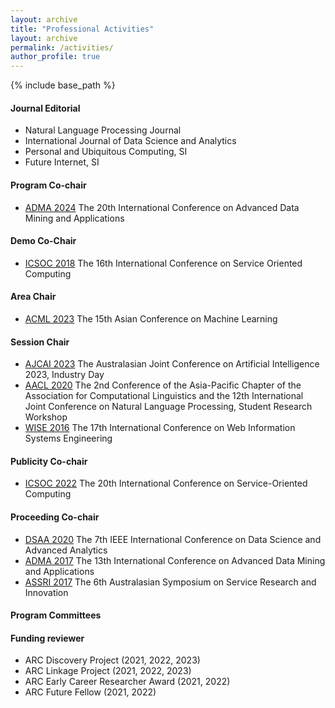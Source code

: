 ```yaml
---
layout: archive
title: "Professional Activities"
layout: archive
permalink: /activities/
author_profile: true
---
```


{% include base_path %}

#### Journal Editorial 
 - Natural Language Processing Journal
 - International Journal of Data Science and Analytics
 - Personal and Ubiquitous Computing, SI
 - Future Internet, SI
 
#### Program Co-chair
 - [ADMA 2024](https://adma2024.github.io/) The 20th International Conference on Advanced Data Mining and Applications
 
#### Demo Co-Chair 
- [ICSOC 2018](https://icsoc2018.servtech.info/) The 16th International Conference on Service Oriented Computing
 
#### Area Chair
- [ACML 2023](https://www.acml-conf.org/2023/index.html) The 15th Asian Conference on Machine Learning

#### Session Chair
 - [AJCAI 2023](https://ajcai2023.org/) The Australasian Joint Conference on Artificial Intelligence 2023, Industry Day
 - [AACL 2020](https://aaclweb.org/) The 2nd Conference of the Asia-Pacific Chapter of the Association for Computational Linguistics and the 12th International Joint Conference on Natural Language Processing, Student Research Workshop
 - [WISE 2016](http://www.wise-conferences.org/2016/) The 17th International Conference on Web Information Systems Engineering

#### Publicity Co-chair
 - [ICSOC 2022](https://icsoc2022.spilab.es/) The 20th International Conference on Service-Oriented Computing
 
#### Proceeding Co-chair 
 - [DSAA 2020](http://dsaa2020.dsaa.co/) The 7th IEEE International Conference on Data Science and Advanced Analytics
 - [ADMA 2017](http://www.adma2017.net/) The 13th International Conference on Advanced Data Mining and Applications
 - [ASSRI 2017]( http://www.servicesciencesociety.org.au/executive/assri-2017/) The 6th Australasian Symposium on Service Research and Innovation


#### Program Committees	



#### Funding reviewer
 - ARC Discovery Project (2021, 2022, 2023)
 - ARC Linkage Project (2021, 2022, 2023)
 - ARC Early Career Researcher Award (2021, 2022)
 - ARC Future Fellow (2021, 2022)
